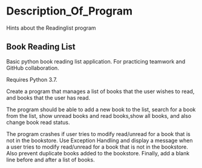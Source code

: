# Description_Of_Program
Hints about the Readinglist program
## Book Reading List

Basic python book reading list application. For practicing teamwork and GitHub collaboration.

Requires Python 3.7.

Create a program that manages a list of books that the user wishes to read, and books that the user has read.

The program should be able to add a new book to the list, search for a book from the list, show unread books and read books,show all books, and also change book read status.

The program crashes if user tries to modify read/unread for a book that is not in the bookstore. Use Exception Handling and display a message when a user tries to modify read/unread for a book that is not in the bookstore. Also prevent duplicate books added to the bookstore.
Finally, add a blank line before and after a list of books.
